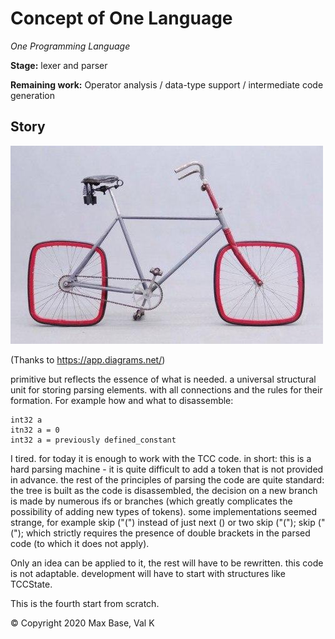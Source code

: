 # Concept of One Language

_One Programming Language_

**Stage:** lexer and parser

**Remaining work:** Operator analysis / data-type support / intermediate code generation

## Story

![](figure1.jpg)

(Thanks to https://app.diagrams.net/)

primitive but reflects the essence of what is needed. a universal structural unit for storing parsing elements. with all connections and the rules for their formation.
For example how and what to disassemble:
```
int32 a
itn32 a = 0
int32 a = previously defined_constant
```


I tired. for today it is enough to work with the TCC code. in short: this is a hard parsing machine - it is quite difficult to add a token that is not provided in advance. the rest of the principles of parsing the code are quite standard: the tree is built as the code is disassembled, the decision on a new branch is made by numerous ifs or branches (which greatly complicates the possibility of adding new types of tokens). some implementations seemed strange, for example skip ("(") instead of just next () or two skip ("("); skip ("("); which strictly requires the presence of double brackets in the parsed code (to which it does not apply).

Only an idea can be applied to it, the rest will have to be rewritten. this code is not adaptable.
development will have to start with structures like TCCState.

This is the fourth start from scratch.

© Copyright 2020 Max Base, Val K
